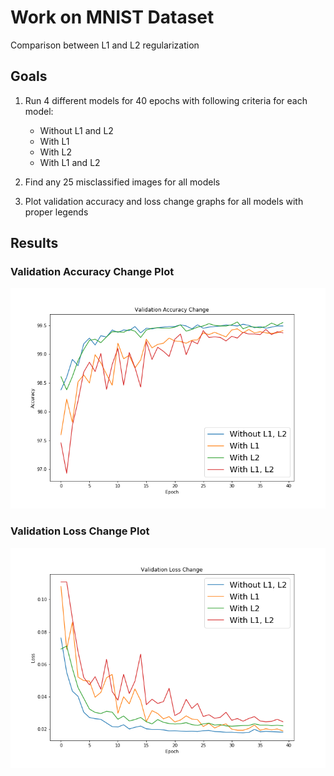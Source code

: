 # Work on MNIST Dataset
Comparison between L1 and L2 regularization

## Goals
1. Run 4 different models for 40 epochs with following criteria for each model:
   * Without L1 and L2
   * With L1
   * With L2
   * With L1 and L2
   
2. Find any 25 misclassified images for all models

3. Plot validation accuracy and loss change graphs for all models with proper legends

## Results

### Validation Accuracy Change Plot
![Image description](https://github.com/sanjeev29/EVA-4/blob/master/S6/overall_validation_accuracy_change_plot.png)

### Validation Loss Change Plot
![Image description](https://github.com/sanjeev29/EVA-4/blob/master/S6/overall_validation_loss_change_plot.png)
